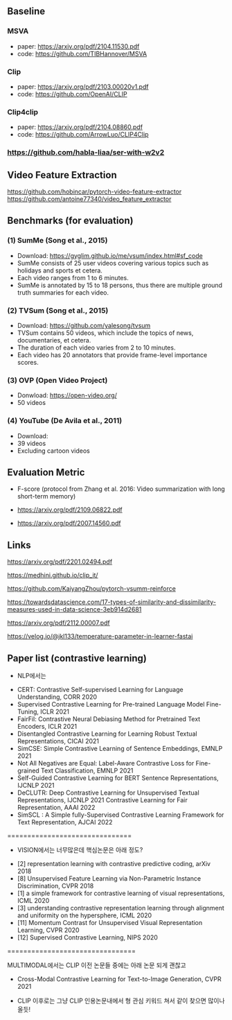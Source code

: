 ## Baseline

### MSVA

- paper: https://arxiv.org/pdf/2104.11530.pdf
- code: https://github.com/TIBHannover/MSVA


### Clip

- paper: https://arxiv.org/pdf/2103.00020v1.pdf
- code: https://github.com/OpenAI/CLIP  


### Clip4clip
- paper: https://arxiv.org/pdf/2104.08860.pdf
- code: https://github.com/ArrowLuo/CLIP4Clip
<!-- 
- paper: https://arxiv.org/pdf/2105.12532.pdf
- code: https://github.com/TIBHannover/UnsupervisedVideoSummarization -->

### https://github.com/habla-liaa/ser-with-w2v2

## Video Feature Extraction

https://github.com/hobincar/pytorch-video-feature-extractor  
https://github.com/antoine77340/video_feature_extractor

## Benchmarks (for evaluation)

### (1) SumMe (Song et al., 2015)

- Download: https://gyglim.github.io/me/vsum/index.html#sf_code
- SumMe consists of 25 user videos covering various topics such as holidays and sports et cetera.
- Each video ranges from 1 to 6 minutes.
- SumMe is annotated by 15 to 18 persons, thus there are multiple ground truth summaries for each video.


### (2) TVSum (Song et al., 2015)

- Download: https://github.com/yalesong/tvsum
- TVSum contains 50 videos, which include the topics of news, documentaries, et cetera.
- The duration of each video varies from 2 to 10 minutes.
- Each video has 20 annotators that provide frame-level importance scores.


### (3) OVP (Open Video Project)

- Donwload: https://open-video.org/
- 50 videos


### (4) YouTube (De Avila et al., 2011)

- Download: 
- 39 videos
- Excluding cartoon videos


## Evaluation Metric

- F-score (protocol from Zhang et al. 2016: Video summarization with long short-term memory)

- https://arxiv.org/pdf/2109.06822.pdf

- https://arxiv.org/pdf/2007.14560.pdf


## Links

https://arxiv.org/pdf/2201.02494.pdf

https://medhini.github.io/clip_it/

https://github.com/KaiyangZhou/pytorch-vsumm-reinforce

https://towardsdatascience.com/17-types-of-similarity-and-dissimilarity-measures-used-in-data-science-3eb914d2681

https://arxiv.org/pdf/2112.00007.pdf

https://velog.io/@jkl133/temperature-parameter-in-learner-fastai

## Paper list (contrastive learning)

* NLP에서는

- CERT: Contrastive Self-supervised Learning for  Language Understanding, CORR 2020
- Supervised Contrastive Learning for Pre-trained Language Model Fine-Tuning, ICLR 2021
- FairFil: Contrastive Neural Debiasing Method for Pretrained Text Encoders, ICLR 2021
- Disentangled Contrastive Learning for Learning Robust Textual Representations, CICAI 2021
- SimCSE: Simple Contrastive Learning of Sentence Embeddings, EMNLP 2021
- Not All Negatives are Equal: Label-Aware Contrastive Loss for Fine-grained Text Classification, EMNLP 2021
- Self-Guided Contrastive Learning for BERT Sentence Representations, IJCNLP 2021
- DeCLUTR: Deep Contrastive Learning for Unsupervised Textual Representations, IJCNLP 2021
Contrastive Learning for Fair Representation, AAAI 2022
- SimSCL : A Simple fully-Supervised Contrastive Learning Framework for Text Representation, AJCAI 2022


===============================

* VISION에서는 너무많은데 핵심논문은 아래 정도?

- [2] representation learning with contrastive predictive coding, arXiv 2018
- [8] Unsupervised Feature Learning via Non-Parametric Instance Discrimination, CVPR 2018
- [1] a simple framework for contrastive learning of visual representations, ICML 2020
- [3] understanding contrastive representation learning through alignment and uniformity on the hypersphere, ICML 2020
- [11] Momentum Contrast for Unsupervised Visual Representation Learning, CVPR 2020
- [12] Supervised Contrastive Learning, NIPS 2020


================================

MULTIMODAL에서는 CLIP 이전 논문들 중에는 아래 논문 되게 괜찮고
- Cross-Modal Contrastive Learning for Text-to-Image Generation, CVPR 2021

- CLIP 이후로는 그냥 CLIP 인용논문내에서 형 관심 키워드 쳐서 같이 찾으면 많이나올듯!
